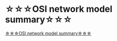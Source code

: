# ☆☆☆OSI network model summary☆☆☆
[☆☆☆OSI network model summary☆☆☆](https://aiwithcloud.com/2022/09/16/%e2%98%86%e2%98%86%e2%98%86osi_network_model_summary%e2%98%86%e2%98%86%e2%98%86/)